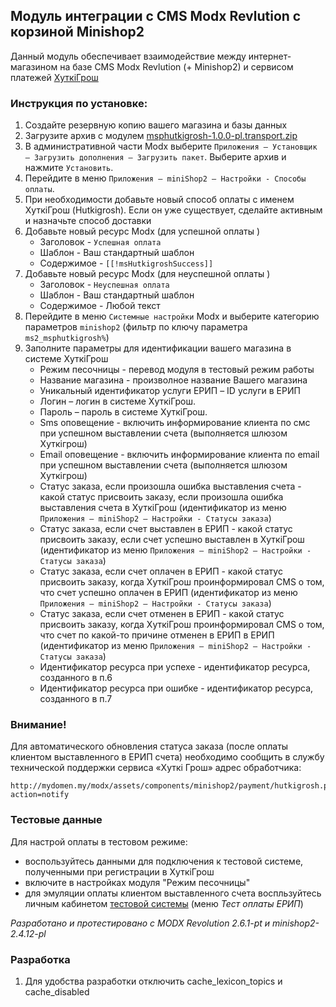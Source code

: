 ## Модуль интеграции с CMS Modx Revlution с корзиной Minishop2

Данный модуль обеспечивает взаимодействие между интернет-магазином на базе CMS Modx Revlution (+ Minishop2) и сервисом платежей [ХуткiГрош](https://hutkigrosh.by)
  
### Инструкция по установке:
1. Создайте резервную копию вашего магазина и базы данных
2. Загрузите архив с модулем [msphutkigrosh-1.0.0-pl.transport.zip](https://github.com/esasby/hutkigrosh-modx-minishop2-module/blob/master/msphutkigrosh-1.0.0-pl.transport.zip)
3. В административной части Modx выберите `Приложения — Установщик — Загрузить дополнения — Загрузить пакет`. Выберите архив и нажмите `Установить`.
4. Перейдите в меню `Приложения — miniShop2 — Настройки - Способы оплаты`.
5. При необходимости добавьте новый способ оплаты с именем ХуткiГрош (Hutkigrosh). Если он уже существует, сделайте активным и назначьте способ доставки
6. Добавьте новый ресурс Modx (для успешной оплаты )
    * Заголовок - `Успешная оплата`
    * Шаблон - Ваш стандартный шаблон
    * Содержимое - `[[!msHutkigroshSuccess]]`
7. Добавьте новый ресурс Modx (для неуспешной оплаты )
    * Заголовок - `Неуспешная оплата`
    * Шаблон - Ваш стандартный шаблон
    * Содержимое - Любой текст      
8. Перейдите в меню `Системные настройки` Modx и выберите категорию параметров `minishop2` (фильтр по ключу параметра `ms2_msphutkigrosh%`) 
9. Заполните параметры для идентификации вашего магазина в системе ХуткiГрош
    * Режим песочницы - перевод модуля в тестовый режим работы
    * Название магазина - произволное название Вашего магазина 
    * Уникальный идентификатор услуги ЕРИП – ID услуги в ЕРИП
    * Логин – логин в системе ХуткiГрош.
    * Пароль – пароль в системе ХуткiГрош.
    * Sms оповещение - включить информирование клиента по смс при успешном выставлении счета (выполняется шлюзом Хуткiгрош)
    * Email оповещение - включить информирование клиента по email при успешном выставлении счета (выполняется шлюзом Хуткiгрош)
    * Статус заказа, если произошла ошибка выставления счета - какой статус присвоить заказу, если произошла ошибка выставления счета
    в ХуткiГрош (идентификатор из меню `Приложения — miniShop2 — Настройки - Статусы заказа`)
    * Статус заказа, если счет выставлен в ЕРИП  - какой статус присвоить заказу, если счет успешно выставлен в ХуткiГрош (идентификатор из меню `Приложения — miniShop2 — Настройки - Статусы заказа`)
    * Статус заказа, если счет оплачен в ЕРИП - какой статус присвоить заказу, когда ХуткiГрош проинформировал CMS о том,
    что счет успешно оплачен в ЕРИП (идентификатор из меню `Приложения — miniShop2 — Настройки - Статусы заказа`)
    * Статус заказа, если счет отменен в ЕРИП - какой статус присвоить заказу, когда ХуткiГрош проинформировал CMS о том,
    что счет по какой-то причине отменен в ЕРИП в ЕРИП (идентификатор из меню `Приложения — miniShop2 — Настройки - Статусы заказа`)           
    * Идентификатор ресурса при успехе - идентификатор ресурса, созданного в п.6
    * Идентификатор ресурса при ошибке - идентификатор ресурса, созданного в п.7

### Внимание!
Для автоматического обновления статуса заказа (после оплаты клиентом выставленного в ЕРИП счета) необходимо сообщить в службу технической поддержки сервиса «Хуткi Грош» адрес обработчика:
```
http://mydomen.my/modx/assets/components/minishop2/payment/hutkigrosh.php?action=notify
```

### Тестовые данные
Для настрой оплаты в тестовом режиме:
 * воспользуйтесь данными для подключения к тестовой системе, полученными при регистрации в ХуткiГрош
 * включите в настройках модуля "Режим песочницы" 
 * для эмуляции оплаты клиентом выставленного счета воспльзуйтесь личным кабинетом [тестовой системы](https://trial.hgrosh.by) (меню _Тест оплаты ЕРИП_)

_Разработано и протестировано с MODX Revolution 2.6.1-pt и minishop2-2.4.12-pl_

### Разработка
1. Для удобства разработки отключить cache_lexicon_topics и cache_disabled
